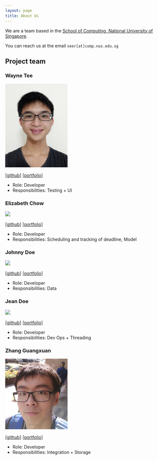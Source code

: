 ```yaml
---
layout: page
title: About Us
---
```


We are a team based in the [School of Computing, National University of Singapore](http://www.comp.nus.edu.sg).

You can reach us at the email `seer[at]comp.nus.edu.sg`

## Project team

### Wayne Tee

<img src="images/waynetee.png" width="200px">

[[github](http://github.com/waynetee)]
[[portfolio](team/waynetee.md)]

* Role: Developer
* Responsibilities: Testing + UI

### Elizabeth Chow

<img src="images/lizchow.png" width="200px">

[[github](http://github.com/lizchow)]
[[portfolio](team/lizchow.md)]

* Role: Developer
* Responsibilities: Scheduling and tracking of deadline, Model

### Johnny Doe

<img src="images/johndoe.png" width="200px">

[[github](http://github.com/johndoe)] [[portfolio](team/johndoe.md)]

* Role: Developer
* Responsibilities: Data

### Jean Doe

<img src="images/johndoe.png" width="200px">

[[github](http://github.com/johndoe)]
[[portfolio](team/johndoe.md)]

* Role: Developer
* Responsibilities: Dev Ops + Threading

### Zhang Guangxuan

<img src="images/guangxuan.png" width="200px">

[[github](https://github.com/guangxuan)]
[[portfolio](team/guangxuan.md)]

* Role: Developer
* Responsibilities: Integration + Storage
